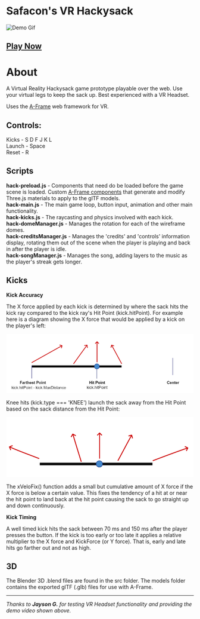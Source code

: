 # __Safacon's VR Hackysack__ #
![Demo Gif](/src/vr-hackysack-large.gif)

## [Play Now](https://play.safacon.com/vr_hackysack/) ##

# About #
A Virtual Reality Hackysack game prototype playable over the web. Use your virtual legs to keep the sack up. Best experienced with a VR Headset.

Uses the [A-Frame](https://aframe.io/) web framework for VR.

## Controls: ## 
Kicks - S D F J K L  
Launch - Space  
Reset - R

## Scripts ##
__hack-preload.js__ -  Components that need do be loaded before the game scene is loaded. Custom [A-Frame components](https://aframe.io/docs/master/introduction/writing-a-component.html) that generate and modify Three.js materials to apply to the glTF models.  
__hack-main.js__ -  The main game loop, button input, animation and other main functionality.  
__hack-kicks.js__ - The raycasting and physics involved with each kick.  
__hack-domeManager.js__ - Manages the rotation for each of the wireframe domes.  
__hack-creditsManager.js__ - Manages the 'credits' and 'controls' information display, rotating them out of the scene when the player is playing and back in after the player is idle.  
__hack-songManager.js__ -  Manages the song, adding layers to the music as the player's streak gets longer.


## Kicks ##

__Kick Accuracy__

The X force applied by each kick is determined by where the sack hits the kick ray compared to the kick ray's Hit Point (kick.hitPoint). For example here is a diagram showing the X force that would be applied by a kick on the player's left:

![Left Kick Diagram](/src/leftkick.png)

Knee hits (kick.type === 'KNEE') launch the sack away from the Hit Point based on the sack distance from the Hit Point:

![Knee Diagram](/src/knee.png)

The xVeloFix() function adds a small but cumulative amount of X force if the X force is below a certain value. This fixes the tendency of a hit at or near the hit point to land back at the hit point causing the sack to go straight up and down continuously.

__Kick Timing__

A well timed kick hits the sack between 70 ms and 150 ms after the player presses the button. If the kick is too early or too late it applies a relative multiplier to the X force and KickForce (or Y force). That is, early and late hits go farther out and not as high.

## 3D ##

The Blender 3D .blend files are found in the src folder. The models folder contains the exported glTF (.glb) files for use with A-Frame.

___

_Thanks to __Jayson G.__ for testing VR Headset functionality and providing the demo video shown above._
